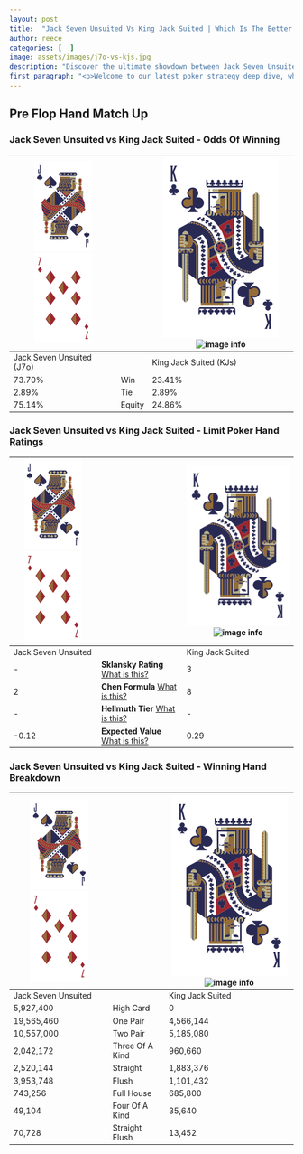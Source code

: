 ```yaml
---
layout: post
title:  "Jack Seven Unsuited Vs King Jack Suited | Which Is The Better Hand In Poker? A Complete Guide"
author: reece
categories: [  ]
image: assets/images/j7o-vs-kjs.jpg
description: "Discover the ultimate showdown between Jack Seven Unsuited and King Jack Suited in poker! Uncover the odds, strategies, and scenarios where one hand triumphs over the other. Get ready to up your poker game with this thrilling analysis."
first_paragraph: "<p>Welcome to our latest poker strategy deep dive, where we're pitting two distinct hands against each other in a high-stakes showdown: Jack Seven Unsuited vs King Jack Suited.</p><p>In the dynamic world of poker, every decision counts, and knowing which hand holds the upper hand is key to your success at the table.</p><p>In this article, we'll dissect these two hands, explore the scenarios where one dominates the other, and equip you with the knowledge to make strategic choices that can tip the odds in your favor.</p><p>Get ready to unravel the intriguing dynamics of these poker hands and elevate your game to new heights.</p>"
---
```




[comment]: # (sp0)

## Pre Flop Hand Match Up

<div class="table hand-ratings" markdown="1"> 



### Jack Seven Unsuited vs King Jack Suited - Odds Of Winning


    
| ![image info](assets/images/hand1/J.png) ![image info](assets/images/hand1/7o.png) |  | ![image info](assets/images/hand2/K.png) ![image info](assets/images/hand2/Js.png) |
| -------- | -------- | -------- |
| Jack Seven Unsuited (J7o) |  | King Jack Suited (KJs) |
| 73.70% | Win | 23.41% |
| 2.89% | Tie | 2.89% |
| 75.14% | Equity | 24.86% |




[comment]: # (sp1)



### Jack Seven Unsuited vs King Jack Suited - Limit Poker Hand Ratings


    
| ![image info](assets/images/hand1/J.png) ![image info](assets/images/hand1/7o.png) |  | ![image info](assets/images/hand2/K.png) ![image info](assets/images/hand2/Js.png) |
| -------- | -------- | -------- |
| Jack Seven Unsuited |  | King Jack Suited |
| - | **Sklansky Rating** [What is this?](/sklansky-rating-explained) | 3 |
| 2 | **Chen Formula** [What is this?](/chen-formula-explained) | 8 |
| - | **Hellmuth Tier** [What is this?](/Hellmuth-tier-explained) | - |
| -0.12 | **Expected Value** [What is this?](/expected-value-explained) | 0.29 |




[comment]: # (sp2)



### Jack Seven Unsuited vs King Jack Suited - Winning Hand Breakdown


    
| ![image info](assets/images/hand1/J.png) ![image info](assets/images/hand1/7o.png) |  | ![image info](assets/images/hand2/K.png) ![image info](assets/images/hand2/Js.png) |
| -------- | -------- | -------- |
| Jack Seven Unsuited |  | King Jack Suited |
| 5,927,400 | High Card | 0 |
| 19,565,460 | One Pair | 4,566,144 |
| 10,557,000 | Two Pair | 5,185,080 |
| 2,042,172 | Three Of A Kind | 960,660 |
| 2,520,144 | Straight | 1,883,376 |
| 3,953,748 | Flush | 1,101,432 |
| 743,256 | Full House | 685,800 |
| 49,104 | Four Of A Kind | 35,640 |
| 70,728 | Straight Flush | 13,452 |




[comment]: # (sp3)



</div>

[comment]: # (sp4)



[comment]: # (sp5)

